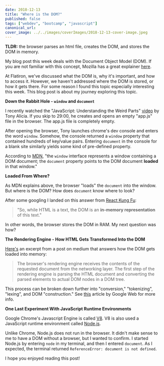```yaml
---
date: 2018-12-13
title: "Where is the DOM?"
published: false
tags: ["webdev", "bootcamp", "javascript"]
canonical_url:
cover_image: ../../images/coverImages/2018-12-13-cover-image.jpeg
---
```


**TLDR:** the browser parses an html file, creates the DOM, and stores the DOM in memory.

My blog post this week deals with the Document Object Model (DOM). If you are not familiar with this concept, Mozilla has a great explainer [here](https://developer.mozilla.org/en-US/docs/Web/API/Document_Object_Model/Introduction).

At Flatiron, we've discussed what the DOM is, why it's important, and how to access it. However, we haven't addressed where the DOM is stored, or how it gets there. For some reason I found this topic especially interesting this week. This blog post is about my journey exploring this topic.

**Down the Rabbit Hole - `window` and `document`**

I recently watched the "JavaScript: Understanding the Weird Parts" [video](https://www.youtube.com/watch?v=Bv_5Zv5c-Ts) by Tony Alicia. If you skip to 29:00, he creates and opens an empty "app.js" file in the browser. The app.js file is completely empty.

After opening the browser, Tony launches chrome's dev console and enters the word `window`. Somehow, the console returned a `window` property that contained hundreds of key/value pairs. Entering `document` in the console for a blank site similarly yields some kind of pre-defined property.

According to [MDN](https://developer.mozilla.org/en-US/docs/Web/API/Window), "the `window` interface represents a window containing a DOM document; the `document` property points to the DOM document **loaded** in that window."

**Loaded From Where?**

As MDN explains above, the browser "loads" the `document` into the window. But where is the DOM? How does `document` know where to look?

After some googling I landed on this answer from [React Kung Fu](https://reactkungfu.com/2015/10/the-difference-between-virtual-dom-and-dom/):

> "So, while HTML is a text, the DOM is an **in-memory representation** of this text."

In other words, the browser stores the DOM in RAM. My next question was how?

**The Rendering Engine - How HTML Gets Transformed Into the DOM**

[Here's](https://link.medium.com/V8nfg6ioBS) an excerpt from a post on medium that answers how the DOM gets loaded into memory:

> The browser's rendering engine receives the contents of the requested document from the networking layer. The first step of the rendering engine is parsing the HTML document and converting the parsed elements to actual DOM nodes in a DOM tree.

This process can be broken down further into "conversion," "tokenizing", "lexing", and DOM "construction." See [this](https://developers.google.com/web/fundamentals/performance/critical-rendering-path/constructing-the-object-model) article by Google Web for more info.

**One Last Experiment With JavaScript Runtime Environments**

Google Chrome's Javascript Engine is called [V8](https://v8.dev/). V8 is also used a JavaScript runtime environment called [Node.js](https://nodejs.org/en/).

Unlike Chrome, Node.js does not run in the browser. It didn't make sense to me to have a DOM without a browser, but I wanted to confirm. I started Node.js by entering `node` in my terminal, and then I entered `document`. As I expected, the terminal returned `ReferenceError: document is not defined`.

I hope you enjoyed reading this post!
